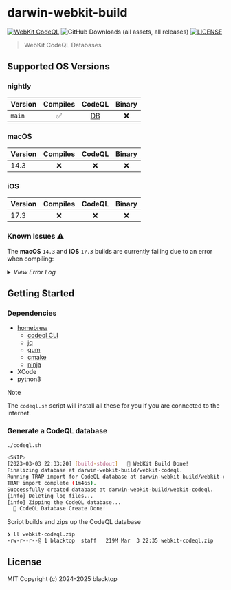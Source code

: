 # darwin-webkit-build

[![WebKit CodeQL](https://github.com/blacktop/darwin-webkit-build/actions/workflows/c-cpp.yml/badge.svg)](https://github.com/blacktop/darwin-webkit-build/actions/workflows/c-cpp.yml) ![GitHub Downloads (all assets, all releases)](https://img.shields.io/github/downloads/blacktop/darwin-webkit-build/total)
 [![LICENSE](https://img.shields.io/:license-mit-blue.svg)](https://doge.mit-license.org)

> WebKit CodeQL Databases


## Supported OS Versions

### nightly

| Version | Compiles | CodeQL | Binary |
| ------- | :------: | :----: | :----: |
| `main`  |    ✅     |   [DB](https://github.com/blacktop/darwin-webkit-build/releases/download/nightly/webkit-codeql.zip)    |   ❌    |

### macOS

| Version | Compiles | CodeQL | Binary |
| ------- | :------: | :----: | :----: |
| 14.3    |    ❌     |   ❌    |   ❌    |

### iOS

| Version | Compiles | CodeQL | Binary |
| ------- | :------: | :----: | :----: |
| 17.3    |    ❌    |   ❌   |   ❌    |

### Known Issues ⚠️

The **macOS** `14.3` and **iOS** `17.3` builds are currently failing due to an error when compiling:

<details>
  <summary><i>View Error Log</i></summary>

```cpp
[2024-02-27 09:47:16] [build-stdout] darwin-webkit-build/WebKit/Source/WTF/wtf/posix/ThreadingPOSIX.cpp:337:35: error: expected ';' after expression
[2024-02-27 09:47:16] [build-stdout]     UNUSED_PARAM(schedulingPolicy)
[2024-02-27 09:47:16] [build-stdout]                                   ^
[2024-02-27 09:47:16] [build-stdout]                                   ;
[2024-02-27 09:47:16] [build-stdout] 1 error generated.
[2024-02-27 09:47:16] [build-stdout] [7/1213] Building CXX object Tools/TestWebKitAPI/CMakeFiles/TestWTF.dir/Tests/WTF/BloomFilter.cpp.o
[2024-02-27 09:47:16] [build-stdout] [8/1213] Building CXX object Tools/TestWebKitAPI/CMakeFiles/TestWTF.dir/Tests/WTF/CompactUniquePtrTuple.cpp.o
[2024-02-27 09:47:16] [build-stdout] [9/1213] Building CXX object Tools/TestWebKitAPI/CMakeFiles/TestWTF.dir/Tests/WTF/CompactRefPtrTuple.cpp.o
[2024-02-27 09:47:16] [build-stdout] [10/1213] Building CXX object Tools/TestWebKitAPI/CMakeFiles/TestWTF.dir/Tests/WTF/CheckedArithmeticOperations.cpp.o
[2024-02-27 09:47:17] [build-stdout] [11/1213] Building CXX object Tools/TestWebKitAPI/CMakeFiles/TestWTF.dir/Tests/WTF/CompactRefPtr.cpp.o
[2024-02-27 09:47:17] [build-stdout] [12/1213] Building CXX object Tools/TestWebKitAPI/CMakeFiles/TestWTF.dir/Tests/WTF/CompactPtr.cpp.o
[2024-02-27 09:47:17] [build-stdout] [13/1213] Building CXX object Tools/TestWebKitAPI/CMakeFiles/TestWTF.dir/Tests/WTF/CompletionHandlerTests.cpp.o
[2024-02-27 09:47:23] [build-stdout] [14/1213] Building CXX object Tools/TestWebKitAPI/CMakeFiles/TestWTF.dir/Tests/WTF/DataMutex.cpp.o
[2024-02-27 09:47:23] [build-stdout] [15/1213] Building CXX object Tools/TestWebKitAPI/CMakeFiles/TestWTF.dir/Tests/WTF/CrossThreadTask.cpp.o
[2024-02-27 09:47:23] [build-stdout] [16/1213] Building CXX object Tools/TestWebKitAPI/CMakeFiles/TestWTF.dir/Tests/WTF/Condition.cpp.o
[2024-02-27 09:47:24] [build-stdout] [17/1213] Building CXX object Tools/TestWebKitAPI/CMakeFiles/TestWTF.dir/Tests/WTF/CrossThreadCopierTests.cpp.o
[2024-02-27 09:47:24] [build-stdout] ninja: build stopped: subcommand failed.
[2024-02-27 09:47:24] [ERROR] Spawned process exited abnormally (code 1; tried to run: [/opt/homebrew/Caskroom/codeql/2.16.3/codeql/tools/osx64/preload_tracer, ./Tools/Scripts/build-webkit, --jsc-only, --debug])
A fatal error occurred: Exit status 1 from command: [./Tools/Scripts/build-webkit, --jsc-only, --debug]
```

</details>

## Getting Started

### Dependencies

- [homebrew](https://brew.sh)
  - [codeql CLI](https://codeql.github.com/docs/codeql-cli/)
  - [jq](https://stedolan.github.io/jq/)
  - [gum](https://github.com/charmbracelet/gum)
  - [cmake](https://cmake.org)
  - [ninja](https://ninja-build.org)
- XCode
- python3

> [!NOTE]
> The `codeql.sh` script will install all these for you if you are connected to the internet.

### Generate a CodeQL database

```bash
./codeql.sh
```
```bash
<SNIP>
[2023-03-03 22:33:20] [build-stdout]   🎉 WebKit Build Done!
Finalizing database at darwin-webkit-build/webkit-codeql.
Running TRAP import for CodeQL database at darwin-webkit-build/webkit-codeql...
TRAP import complete (1m46s).
Successfully created database at darwin-webkit-build/webkit-codeql.
[info] Deleting log files...
[info] Zipping the CodeQL database...
  🎉 CodeQL Database Create Done!
```

Script builds and zips up the CodeQL database

```bash
❯ ll webkit-codeql.zip
-rw-r--r--@ 1 blacktop  staff   219M Mar  3 22:35 webkit-codeql.zip
```

## License

MIT Copyright (c) 2024-2025 blacktop
